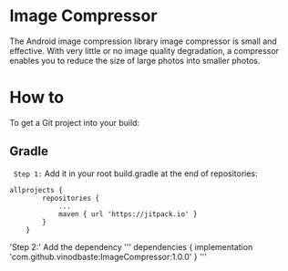 # Image Compressor

The Android image compression library image compressor is small and effective. With very little or no image quality degradation, a compressor enables you to reduce the size of large photos into smaller photos.

# How to
To get a Git project into your build:
## Gradle
` Step 1:` Add it in your root build.gradle at the end of repositories:

```
allprojects {
		repositories {
			...
			maven { url 'https://jitpack.io' }
		}
	}
```

'Step 2:' Add the dependency
'''
dependencies {
	        implementation 'com.github.vinodbaste:ImageCompressor:1.0.0'
	}
'''

